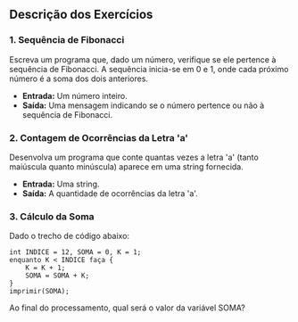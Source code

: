 ## Descrição dos Exercícios

### 1. Sequência de Fibonacci
Escreva um programa que, dado um número, verifique se ele pertence à sequência de Fibonacci. A sequência inicia-se em 0 e 1, onde cada próximo número é a soma dos dois anteriores.

- **Entrada:** Um número inteiro.
- **Saída:** Uma mensagem indicando se o número pertence ou não à sequência de Fibonacci.

### 2. Contagem de Ocorrências da Letra 'a'
Desenvolva um programa que conte quantas vezes a letra 'a' (tanto maiúscula quanto minúscula) aparece em uma string fornecida.

- **Entrada:** Uma string.
- **Saída:** A quantidade de ocorrências da letra 'a'.

### 3. Cálculo da Soma
Dado o trecho de código abaixo:
```plaintext
int INDICE = 12, SOMA = 0, K = 1;
enquanto K < INDICE faça {
    K = K + 1;
    SOMA = SOMA + K;
}
imprimir(SOMA);
```
Ao final do processamento, qual será o valor da variável SOMA?
